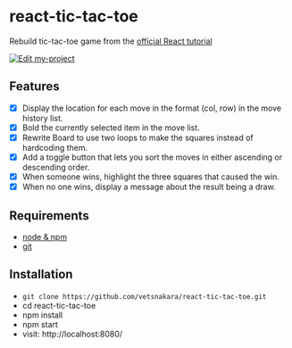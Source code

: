 # react-tic-tac-toe
Rebuild tic-tac-toe game from the [official React tutorial](https://reactjs.org/tutorial/tutorial.html)

[![Edit my-project](https://codesandbox.io/static/img/play-codesandbox.svg)](https://codesandbox.io/s/github/vetsnakara/react-tic-tac-toe/tree/master/?fontsize=14)

## Features
- [x] Display the location for each move in the format (col, row) in the move history list.
- [x] Bold the currently selected item in the move list.
- [x] Rewrite Board to use two loops to make the squares instead of hardcoding them.
- [x] Add a toggle button that lets you sort the moves in either ascending or descending order.
- [x] When someone wins, highlight the three squares that caused the win.
- [x] When no one wins, display a message about the result being a draw.

## Requirements

- [node & npm](https://nodejs.org/en/)
- [git](https://git-scm.com/)

## Installation

- `git clone https://github.com/vetsnakara/react-tic-tac-toe.git`
- cd react-tic-tac-toe
- npm install
- npm start
- visit: http://localhost:8080/
